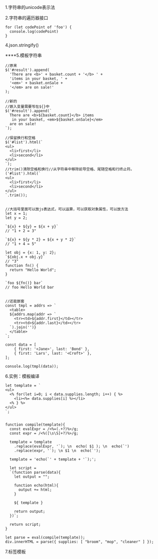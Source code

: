 1.字符串的unicode表示法

2.字符串的遍历器接口

```
for (let codePoint of 'foo') {
  console.log(codePoint)
}
```

4.json.stringify\(\)

\*\*\*\*5.模板字符串

    //原来
    $('#result').append(
      'There are <b>' + basket.count + '</b> ' +
      'items in your basket, ' +
      '<em>' + basket.onSale +
      '</em> are on sale!'
    );

    //新的
    //嵌入变量需要写在${}中
    $('#result').append(`
      There are <b>${basket.count}</b> items
       in your basket, <em>${basket.onSale}</em>
      are on sale!
    `);

    //保留换行和空格
    $('#list').html(`
    <ul>
      <li>first</li>
      <li>second</li>
    </ul>
    `);
    //trim()清除空格和换行//从字符串中移除前导空格、尾随空格和行终止符。
    ('#list').html(`
    <ul>
      <li>first</li>
      <li>second</li>
    </ul>
    `.trim());


    //大括号里面可以放js表达式，可以运算，可以获取对象属性，可以放方法
    let x = 1;
    let y = 2;

    `${x} + ${y} = ${x + y}`
    // "1 + 2 = 3"

    `${x} + ${y * 2} = ${x + y * 2}`
    // "1 + 4 = 5"

    let obj = {x: 1, y: 2};
    `${obj.x + obj.y}`
    // "3"
    function fn() {
      return "Hello World";
    }

    `foo ${fn()} bar`
    // foo Hello World bar


    //还能嵌套
    const tmpl = addrs => `
      <table>
      ${addrs.map(addr => `
        <tr><td>${addr.first}</td></tr>
        <tr><td>${addr.last}</td></tr>
      `).join('')}
      </table>
    `;

    const data = [
        { first: '<Jane>', last: 'Bond' },
        { first: 'Lars', last: '<Croft>' },
    ];

    console.log(tmpl(data));

6.实例：模板编译

    let template = `
    <ul>
      <% for(let i=0; i < data.supplies.length; i++) { %>
        <li><%= data.supplies[i] %></li>
      <% } %>
    </ul>
    `;


    function compile(template){
      const evalExpr = /<%=(.+?)%>/g;
      const expr = /<%([\s\S]+?)%>/g;

      template = template
        .replace(evalExpr, '`); \n  echo( $1 ); \n  echo(`')
        .replace(expr, '`); \n $1 \n  echo(`');

      template = 'echo(`' + template + '`);';

      let script =
      `(function parse(data){
        let output = "";

        function echo(html){
          output += html;
        }

        ${ template }

        return output;
      })`;

      return script;
    }

    let parse = eval(compile(template));
    div.innerHTML = parse({ supplies: [ "broom", "mop", "cleaner" ] });

7.标签模板

